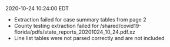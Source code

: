 2020-10-24 10:24:00 EDT


- Extraction failed for case summary tables from page 2
- County testing extraction failed for /shared/covid19-florida/pdfs/state_reports_20201024_10_24.pdf.xz
- Line list tables were not parsed correctly and are not included
